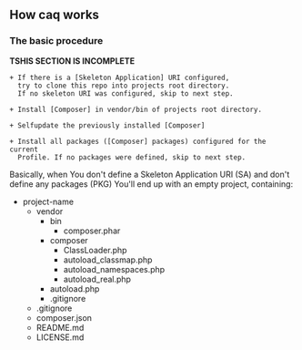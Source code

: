 How caq works
--------------------------------------------------------------------------------

### The basic procedure

**TSHIS SECTION IS INCOMPLETE**

    + If there is a [Skeleton Application] URI configured,
      try to clone this repo into projects root directory.
      If no skeleton URI was configured, skip to next step.

    + Install [Composer] in vendor/bin of projects root directory.

    + Selfupdate the previously installed [Composer]

    + Install all packages ([Composer] packages) configured for the current
      Profile. If no packages were defined, skip to next step.



Basically, when You don't define a Skeleton Application URI (SA)
and don't define any packages (PKG) You'll end up with an empty
project, containing:

 + project-name
   + vendor
     + bin
       + composer.phar
     + composer
       + ClassLoader.php
       + autoload_classmap.php
       + autoload_namespaces.php
       + autoload_real.php
     + autoload.php
     + .gitignore
   + .gitignore
   + composer.json
   + README.md
   + LICENSE.md
